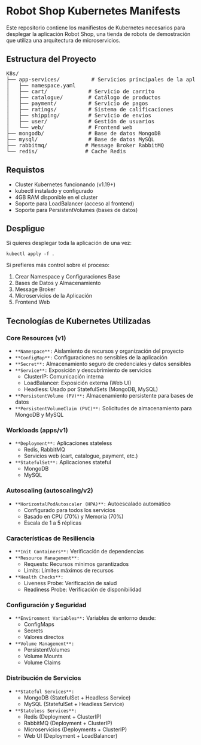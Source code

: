 # Robot Shop Kubernetes Manifests

Este repositorio contiene los manifiestos de Kubernetes necesarios para desplegar la aplicación Robot Shop, una tienda de robots de demostración que utiliza una arquitectura de microservicios.

## Estructura del Proyecto

<pre>
K8s/
├── app-services/          # Servicios principales de la aplicación
│   ├── namespace.yaml
│   ├── cart/             # Servicio de carrito
│   ├── catalogue/        # Catálogo de productos
│   ├── payment/          # Servicio de pagos
│   ├── ratings/          # Sistema de calificaciones
│   ├── shipping/         # Servicio de envíos
│   ├── user/             # Gestión de usuarios
│   └── web/              # Frontend web
├── mongodb/              # Base de datos MongoDB
├── mysql/                # Base de datos MySQL
├── rabbitmq/            # Message Broker RabbitMQ
└── redis/               # Cache Redis
</pre>

## Requistos

- Cluster Kubernetes funcionando (v1.19+)
- kubectl instalado y configurado
- 4GB RAM disponible en el cluster
- Soporte para LoadBalancer (acceso al frontend)
- Soporte para PersistentVolumes (bases de datos)
  
## Despligue

Si quieres desplegar toda la aplicación de una vez:

```
kubectl apply -f .
```

Si prefieres más control sobre el proceso:

1. Crear Namespace y Configuraciones Base
2. Bases de Datos y Almacenamiento
3. Message Broker
4. Microservicios de la Aplicación
5. Frontend Web




## Tecnologías de Kubernetes Utilizadas

### Core Resources (v1)
- `**Namespace**:` Aislamiento de recursos y organización del proyecto
- `**ConfigMap**:` Configuraciones no sensibles de la aplicación
- `**Secret**:` Almacenamiento seguro de credenciales y datos sensibles
- `**Service**:` Exposición y descubrimiento de servicios
  - ClusterIP: Comunicación interna
  - LoadBalancer: Exposición externa (Web UI)
  - Headless: Usado por StatefulSets (MongoDB, MySQL)
- `**PersistentVolume (PV)**:` Almacenamiento persistente para bases de datos
- `**PersistentVolumeClaim (PVC)**:` Solicitudes de almacenamiento para MongoDB y MySQL

### Workloads (apps/v1)
- `**Deployment**:` Aplicaciones stateless
  - Redis, RabbitMQ
  - Servicios web (cart, catalogue, payment, etc.)
- `**StatefulSet**:` Aplicaciones stateful
  - MongoDB
  - MySQL

### Autoscaling (autoscaling/v2)
- `**HorizontalPodAutoscaler (HPA)**:` Autoescalado automático
  - Configurado para todos los servicios
  - Basado en CPU (70%) y Memoria (70%)
  - Escala de 1 a 5 réplicas

### Características de Resiliencia
- `**Init Containers**:` Verificación de dependencias
- `**Resource Management**:`
  - Requests: Recursos mínimos garantizados
  - Limits: Límites máximos de recursos
- `**Health Checks**:`
  - Liveness Probe: Verificación de salud
  - Readiness Probe: Verificación de disponibilidad

### Configuración y Seguridad
- `**Environment Variables**:` Variables de entorno desde:
  - ConfigMaps
  - Secrets
  - Valores directos
- `**Volume Management**:` 
  - PersistentVolumes
  - Volume Mounts
  - Volume Claims

### Distribución de Servicios
- `**Stateful Services**:`
  - MongoDB (StatefulSet + Headless Service)
  - MySQL (StatefulSet + Headless Service)
- `**Stateless Services**:`
  - Redis (Deployment + ClusterIP)
  - RabbitMQ (Deployment + ClusterIP)
  - Microservicios (Deployments + ClusterIP)
  - Web UI (Deployment + LoadBalancer)
